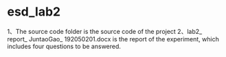 # esd_lab2
1、The source code folder is the source code of the project
2、lab2_ report_ JuntaoGao_ 192050201.docx is the report of the experiment, which includes four questions to be answered.
